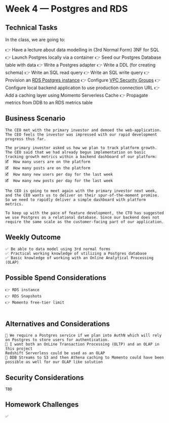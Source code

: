 # Week 4 — Postgres and RDS

## Technical Tasks
In the class, we are going to:

👉 Have a lecture about data modelling in (3rd Normal Form) 3NF for SQL
👉 Launch Postgres locally via a container
👉 Seed our Postgres Database table with data
👉 Write a Postgres adapter
👉 Write a DDL (for creating schema)
👉 Write an SQL read query
👉 Write an SQL write query
👉 Provision an [RDS Postgres instance](https://docs.aws.amazon.com/AmazonRDS/latest/UserGuide/CHAP_PostgreSQL.html)
👉 Configure [VPC Security Groups](https://docs.aws.amazon.com/vpc/latest/userguide/VPC_SecurityGroups.html)
👉 Configure local backend application to use production connection URL
👉 Add a caching layer using Momento Serverless Cache
👉 Propagate metrics from DDB to an RDS metrics table 

## Business Scenario
```
The CEO met with the primary investor and demoed the web-application. The CEO feels the investor was impressed with our rapid development progress thus far.

The primary investor asked us how we plan to track platform growth. The CEO said that we had already begun implementation on basic tracking growth metrics within a backend dashboard of our platform:
🗹  How many users are on the platform
🗹  How many posts are on the platform
🗹  How many new users per day for the last week
🗹  How many new posts per day for the last week

The CEO is going to meet again with the primary investor next week, and the CEO wants us to deliver on their spur-of-the-moment promise. So we need to rapidly deliver a simple dashboard with platform metrics.

To keep up with the pace of feature development, the CTO has suggested we use Postgres as a relational database. Since our backend does not require the same scale as the customer-facing part of our application.

```
## Weekly Outcome
```
✅ Be able to data model using 3rd normal forms
✅ Practical working knowledge of utilizing a Postgres database
✅ Basic knowledge of working with an Online Analytical Processing (OLAP)

```
## Possible Spend Considerations
```
👉 RDS instance
👉 RDS Snapshots
👉 Momento free-tier limit


```
## Alternatives and Considerations
```
📎 We require a Postgres service if we plan into AuthN which will rely on Postgres to store users for authentication.
📎 I want both an OnLine Transaction Processing (OLTP) and an OLAP in this project
Redshift Serverless could be used as an OLAP
📎 DDB Streams to S3 and then Athena caching to Momento could have been possible as well for our OLAP like solution

```

## Security Considerations
```
TBD
```

## Homework Challenges 
``` 
✅ 
```